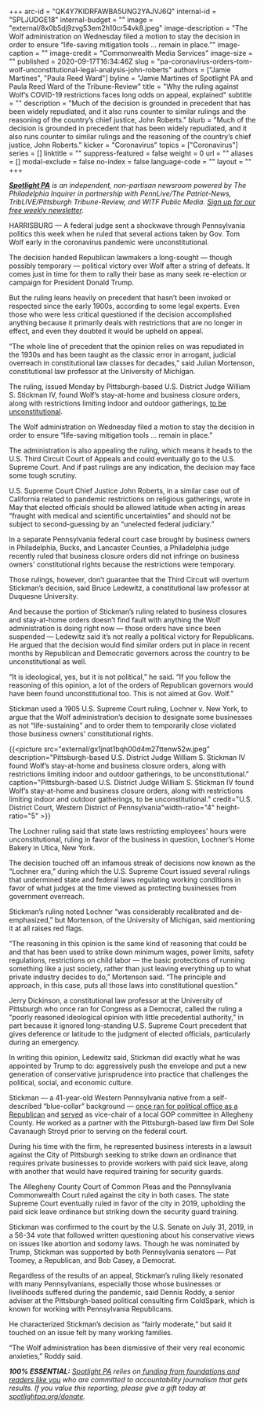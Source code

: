 +++
arc-id = "QK4Y7KIDRFAWBA5UNG2YAJVJ6Q"
internal-id = "SPLJUDGE18"
internal-budget = ""
image = "external/8x0b5dj9zvg53em2h10cr54vk8.jpeg"
image-description = "The Wolf administration on Wednesday filed a motion to stay the decision in order to ensure “life-saving mitigation tools ... remain in place.”"
image-caption = ""
image-credit = "Commonwealth Media Services"
image-size = ""
published = 2020-09-17T16:34:46Z
slug = "pa-coronavirus-orders-tom-wolf-unconstitutional-legal-analysis-john-roberts"
authors = ["Jamie Martines", "Paula Reed Ward"]
byline = "Jamie Martines of Spotlight PA and Paula Reed Ward of the Tribune-Review"
title = "Why the ruling against Wolf’s COVID-19 restrictions faces long odds on appeal, explained"
subtitle = ""
description = "Much of the decision is grounded in precedent that has been widely repudiated, and it also runs counter to similar rulings and the reasoning of the country’s chief justice, John Roberts."
blurb = "Much of the decision is grounded in precedent that has been widely repudiated, and it also runs counter to similar rulings and the reasoning of the country’s chief justice, John Roberts."
kicker = "Coronavirus"
topics = ["Coronavirus"]
series = []
linktitle = ""
suppress-featured = false
weight = 0
url = ""
aliases = []
modal-exclude = false
no-index = false
language-code = ""
layout = ""
+++

<a href="https://lesspage.com/"><i><b>Spotlight PA</b></i></a><i> is an independent, non-partisan newsroom powered by The Philadelphia Inquirer in partnership with PennLive/The Patriot-News, TribLIVE/Pittsburgh Tribune-Review, and WITF Public Media. </i><a href="https://lesspage.com/newsletters"><i>Sign up for our free weekly newsletter</i></a><i>.</i>

HARRISBURG — A federal judge sent a shockwave through Pennsylvania politics this week when he ruled that several actions taken by Gov. Tom Wolf early in the coronavirus pandemic were unconstitutional.

The decision handed Republican lawmakers a long-sought — though possibly temporary — political victory over Wolf after a string of defeats. It comes just in time for them to rally their base as many seek re-election or campaign for President Donald Trump.

But the ruling leans heavily on precedent that hasn’t been invoked or respected since the early 1900s, according to some legal experts. Even those who were less critical questioned if the decision accomplished anything because it primarily deals with restrictions that are no longer in effect, and even they doubted it would be upheld on appeal.

“The whole line of precedent that the opinion relies on was repudiated in the 1930s and has been taught as the classic error in arrogant, judicial overreach in constitutional law classes for decades,” said Julian Mortenson, constitutional law professor at the University of Michigan.

The ruling, issued Monday by Pittsburgh-based U.S. District Judge William S. Stickman IV, found Wolf’s stay-at-home and business closure orders, along with restrictions limiting indoor and outdoor gatherings, <a href="https://lesspage.com/news/2020/09/pa-coronavirus-business-closures-gathering-limits-unconstitutional-federal-court/">to be unconstitutional</a>.

<script src="https://lesspage.com/embed.js" async></script><div data-spl-embed-version="1" data-spl-src="https://lesspage.com/embeds/newsletter/"></div>

The Wolf administration on Wednesday filed a motion to stay the decision in order to ensure “life-saving mitigation tools ... remain in place.”

The administration is also appealing the ruling, which means it heads to the U.S. Third Circuit Court of Appeals and could eventually go to the U.S. Supreme Court. And if past rulings are any indication, the decision may face some tough scrutiny.

U.S. Supreme Court Chief Justice John Roberts, in a similar case out of California related to pandemic restrictions on religious gatherings, wrote in May that elected officials should be allowed latitude when acting in areas “fraught with medical and scientific uncertainties” and should not be subject to second-guessing by an “unelected federal judiciary.”

In a separate Pennsylvania federal court case brought by business owners in Philadelphia, Bucks, and Lancaster Counties, a Philadelphia judge recently ruled that business closure orders did not infringe on business owners' constitutional rights because the restrictions were temporary.

Those rulings, however, don’t guarantee that the Third Circuit will overturn Stickman’s decision, said Bruce Ledewitz, a constitutional law professor at Duquesne University.

And because the portion of Stickman’s ruling related to business closures and stay-at-home orders doesn’t find fault with anything the Wolf administration is doing right now — those orders have since been suspended — Ledewitz said it’s not really a political victory for Republicans. He argued that the decision would find similar orders put in place in recent months by Republican and Democratic governors across the country to be unconstitutional as well.

“It is ideological, yes, but it is not political,” he said. “If you follow the reasoning of this opinion, a lot of the orders of Republican governors would have been found unconstitutional too. This is not aimed at Gov. Wolf.”

Stickman used a 1905 U.S. Supreme Court ruling, Lochner v. New York, to argue that the Wolf administration’s decision to designate some businesses as not “life-sustaining” and to order them to temporarily close violated those business owners' constitutional rights.

{{<picture src="external/gx1jnat1bqh00d4m27ttenw52w.jpeg" description="Pittsburgh-based U.S. District Judge William S. Stickman IV found Wolf’s stay-at-home and business closure orders, along with restrictions limiting indoor and outdoor gatherings, to be unconstitutional." caption="Pittsburgh-based U.S. District Judge William S. Stickman IV found Wolf’s stay-at-home and business closure orders, along with restrictions limiting indoor and outdoor gatherings, to be unconstitutional." credit="U.S. District Court, Western District of Pennsylvania"width-ratio="4" height-ratio="5" >}}

The Lochner ruling said that state laws restricting employees' hours were unconstitutional, ruling in favor of the business in question, Lochner’s Home Bakery in Utica, New York.

The decision touched off an infamous streak of decisions now known as the “Lochner era,” during which the U.S. Supreme Court issued several rulings that undermined state and federal laws regulating working conditions in favor of what judges at the time viewed as protecting businesses from government overreach.

Stickman’s ruling noted Lochner “was considerably recalibrated and de-emphasized,” but Mortenson, of the University of Michigan, said mentioning it at all raises red flags.

“The reasoning in this opinion is the same kind of reasoning that could be and that has been used to strike down minimum wages, power limits, safety regulations, restrictions on child labor — the basic protections of running something like a just society, rather than just leaving everything up to what private industry decides to do,” Mortenson said. “The principle and approach, in this case, puts all those laws into constitutional question.”

Jerry Dickinson, a constitutional law professor at the University of Pittsburgh who once ran for Congress as a Democrat, called the ruling a “poorly reasoned ideological opinion with little precedential authority,” in part because it ignored long-standing U.S. Supreme Court precedent that gives deference or latitude to the judgment of elected officials, particularly during an emergency.

In writing this opinion, Ledewitz said, Stickman did exactly what he was appointed by Trump to do: aggressively push the envelope and put a new generation of conservative jurisprudence into practice that challenges the political, social, and economic culture.

Stickman — a 41-year-old Western Pennsylvania native from a self-described “blue-collar” background — <a href="https://archive.triblive.com/news/economic-development-focus-of-council-race-2/">once ran for political office as a Republican</a> and <a href="https://www.judiciary.senate.gov/imo/media/doc/William%20Stickman%20SJQ%20-%20PUBLIC.pdf">served</a> as vice-chair of a local GOP committee in Allegheny County. He worked as a partner with the Pittsburgh-based law firm Del Sole Cavanaugh Stroyd prior to serving on the federal court.

<script src="https://lesspage.com/embed.js" async></script><div data-spl-embed-version="1" data-spl-src="https://lesspage.com/embeds/newsletter-covid/"></div>

During his time with the firm, he represented business interests in a lawsuit against the City of Pittsburgh seeking to strike down an ordinance that requires private businesses to provide workers with paid sick leave, along with another that would have required training for security guards.

The Allegheny County Court of Common Pleas and the Pennsylvania Commonwealth Court ruled against the city in both cases. The state Supreme Court eventually ruled in favor of the city in 2019, upholding the paid sick leave ordinance but striking down the security guard training.

Stickman was confirmed to the court by the U.S. Senate on July 31, 2019, in a 56-34 vote that followed written questioning about his conservative views on issues like abortion and sodomy laws. Though he was nominated by Trump, Stickman was supported by both Pennsylvania senators — Pat Toomey, a Republican, and Bob Casey, a Democrat.

Regardless of the results of an appeal, Stickman’s ruling likely resonated with many Pennsylvanians, especially those whose businesses or livelihoods suffered during the pandemic, said Dennis Roddy, a senior adviser at the Pittsburgh-based political consulting firm ColdSpark, which is known for working with Pennsylvania Republicans.

He characterized Stickman’s decision as “fairly moderate,” but said it touched on an issue felt by many working families.

“The Wolf administration has been dismissive of their very real economic anxieties,” Roddy said.

<i><b>100% ESSENTIAL:</b></i><i> </i><a href="https://lesspage.com/"><i>Spotlight PA</i></a><i> relies on</i><a href="https://lesspage.com/support"><i> funding from foundations and readers like you</i></a><i> who are committed to accountability journalism that gets results. If you value this reporting, please give a gift today at </i><a href="http://spotlightpa.org/donate"><i>spotlightpa.org/donate</i></a><i>.</i>
